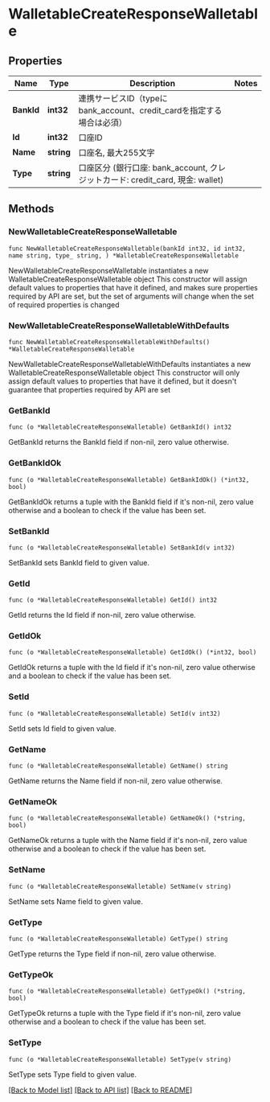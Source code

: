 # WalletableCreateResponseWalletable

## Properties

Name | Type | Description | Notes
------------ | ------------- | ------------- | -------------
**BankId** | **int32** | 連携サービスID（typeにbank_account、credit_cardを指定する場合は必須） | 
**Id** | **int32** | 口座ID | 
**Name** | **string** | 口座名, 最大255文字 | 
**Type** | **string** | 口座区分 (銀行口座: bank_account, クレジットカード: credit_card, 現金: wallet) | 

## Methods

### NewWalletableCreateResponseWalletable

`func NewWalletableCreateResponseWalletable(bankId int32, id int32, name string, type_ string, ) *WalletableCreateResponseWalletable`

NewWalletableCreateResponseWalletable instantiates a new WalletableCreateResponseWalletable object
This constructor will assign default values to properties that have it defined,
and makes sure properties required by API are set, but the set of arguments
will change when the set of required properties is changed

### NewWalletableCreateResponseWalletableWithDefaults

`func NewWalletableCreateResponseWalletableWithDefaults() *WalletableCreateResponseWalletable`

NewWalletableCreateResponseWalletableWithDefaults instantiates a new WalletableCreateResponseWalletable object
This constructor will only assign default values to properties that have it defined,
but it doesn't guarantee that properties required by API are set

### GetBankId

`func (o *WalletableCreateResponseWalletable) GetBankId() int32`

GetBankId returns the BankId field if non-nil, zero value otherwise.

### GetBankIdOk

`func (o *WalletableCreateResponseWalletable) GetBankIdOk() (*int32, bool)`

GetBankIdOk returns a tuple with the BankId field if it's non-nil, zero value otherwise
and a boolean to check if the value has been set.

### SetBankId

`func (o *WalletableCreateResponseWalletable) SetBankId(v int32)`

SetBankId sets BankId field to given value.


### GetId

`func (o *WalletableCreateResponseWalletable) GetId() int32`

GetId returns the Id field if non-nil, zero value otherwise.

### GetIdOk

`func (o *WalletableCreateResponseWalletable) GetIdOk() (*int32, bool)`

GetIdOk returns a tuple with the Id field if it's non-nil, zero value otherwise
and a boolean to check if the value has been set.

### SetId

`func (o *WalletableCreateResponseWalletable) SetId(v int32)`

SetId sets Id field to given value.


### GetName

`func (o *WalletableCreateResponseWalletable) GetName() string`

GetName returns the Name field if non-nil, zero value otherwise.

### GetNameOk

`func (o *WalletableCreateResponseWalletable) GetNameOk() (*string, bool)`

GetNameOk returns a tuple with the Name field if it's non-nil, zero value otherwise
and a boolean to check if the value has been set.

### SetName

`func (o *WalletableCreateResponseWalletable) SetName(v string)`

SetName sets Name field to given value.


### GetType

`func (o *WalletableCreateResponseWalletable) GetType() string`

GetType returns the Type field if non-nil, zero value otherwise.

### GetTypeOk

`func (o *WalletableCreateResponseWalletable) GetTypeOk() (*string, bool)`

GetTypeOk returns a tuple with the Type field if it's non-nil, zero value otherwise
and a boolean to check if the value has been set.

### SetType

`func (o *WalletableCreateResponseWalletable) SetType(v string)`

SetType sets Type field to given value.



[[Back to Model list]](../README.md#documentation-for-models) [[Back to API list]](../README.md#documentation-for-api-endpoints) [[Back to README]](../README.md)


